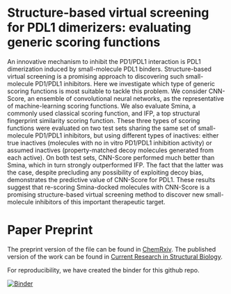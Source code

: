 # Structure-based virtual screening for PDL1 dimerizers: evaluating generic scoring functions

An innovative mechanism to inhibit the PD1/PDL1 interaction is PDL1 dimerization induced by small-molecule PDL1 binders. Structure-based virtual screening is a promising approach to discovering such small-molecule PD1/PDL1 inhibitors. Here we investigate which type of generic scoring functions is most suitable to tackle this problem. We consider CNN-Score, an ensemble of convolutional neural networks, as the representative of machine-learning scoring functions. We also evaluate Smina, a commonly used classical scoring function, and IFP, a top structural fingerprint similarity scoring function. These three types of scoring functions were evaluated on two test sets sharing the same set of small-molecule PD1/PDL1 inhibitors, but using different types of inactives: either true inactives (molecules with no in vitro PD1/PDL1 inhibition activity) or assumed inactives (property-matched decoy molecules generated from each active). On both test sets, CNN-Score performed much better than Smina, which in turn strongly outperformed IFP. The fact that the latter was the case, despite precluding any possibility of exploiting decoy bias, demonstrates the predictive value of CNN-Score for PDL1. These results suggest that re-scoring Smina-docked molecules with CNN-Score is a promising structure-based virtual screening method to discover new small-molecule inhibitors of this important therapeutic target.

# Paper Preprint 
The preprint version of the file can be found in [ChemRxiv](https://chemrxiv.org/engage/chemrxiv/article-details/623f1d1d8ab37367e372b017). The published version of the work can be found in [Current Research in Structural Biology](https://www.sciencedirect.com/science/article/pii/S2665928X22000198).

For reproducibility, we have created the binder for this github repo.

[![Binder](https://mybinder.org/badge_logo.svg)](https://mybinder.org/v2/gh/sawsimeon/PDL1_Generic/HEAD)
